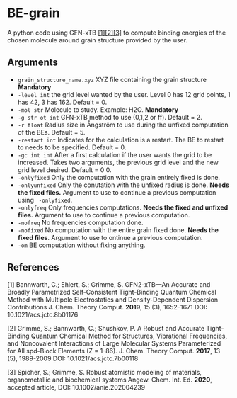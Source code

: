 # BE-grain

A python code using GFN-xTB [[1][2][3]](#1) to compute binding energies of the chosen molecule around grain structure provided by the user.

## Arguments

- `grain_structure_name.xyz` XYZ file containing the grain structure **Mandatory**
- `-level int` the grid level wanted by the user. Level 0 has 12 grid points, 1 has 42, 3 has 162. Default = 0.
- `-mol str` Molecule to study. Example: H2O. **Mandatory**
- `-g str ot int` GFN-xTB method to use (0,1,2 or ff). Default = 2.
- `-r float` Radius size in Ångström to use during the unfixed computation of the BEs. Default = 5.
- `-restart int` Indicates for the calculation is a restart. The BE to restart to needs to be specified. Default = 0.
- `-gc int int` After a first calculation if the user wants the grid to be increased. Takes two arguments, the previous grid level and the new grid level desired. Default = 0 0.
- `-onlyfixed` Only the computation with the grain entirely fixed is done.
- `-onlyunfixed` Only the conutation with the unfixed radius is done. **Needs the fixed files.** Argument to use to continue a previous computation using ` -onlyfixed`.
- `-onlyfreq` Only frequencies computations. **Needs the fixed and unfixed files.** Argument to use to continue a previous computation.
- `-nofreq` No frequencies computation done.
- `-nofixed` No computation with the entire grain fixed done. **Needs the fixed files**. Argument to use to ontinue a previous computation.
- `-om` BE computation without fixing anything.

## References
<a id ="1">[1]</a>
Bannwarth, C.; Ehlert, S.; Grimme, S. GFN2-xTB—An Accurate and Broadly Parametrized Self-Consistent Tight-Binding Quantum Chemical Method with Multipole Electrostatics and Density-Dependent Dispersion Contributions J. Chem. Theory Comput. **2019**, 15 (3), 1652–1671 DOI: 10.1021/acs.jctc.8b01176

<a id ="2">[2]</a>
Grimme, S.; Bannwarth, C.; Shushkov, P. A Robust and Accurate Tight-Binding Quantum Chemical Method for Structures, Vibrational Frequencies, and Noncovalent Interactions of Large Molecular Systems Parameterized for All spd-Block Elements (Z = 1-86). J. Chem. Theory Comput. **2017**, 13 (5), 1989-2009 DOI: 10.1021/acs.jctc.7b00118

<a id ="3">[3]</a>
Spicher, S.; Grimme, S. Robust atomistic modeling of materials, organometallic and biochemical systems Angew. Chem. Int. Ed. **2020**, accepted article, DOI: 10.1002/anie.202004239